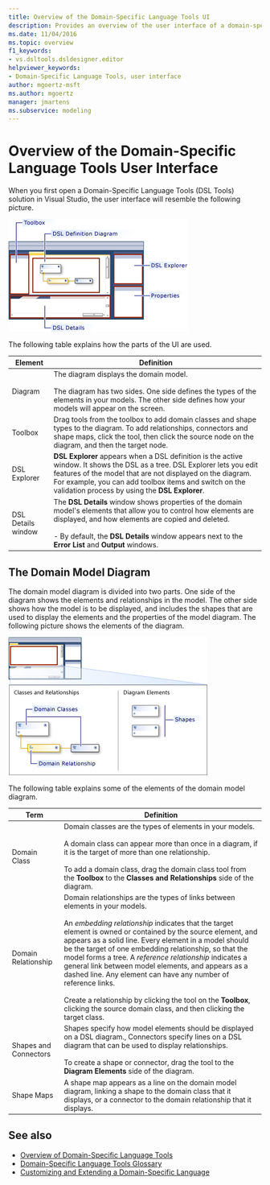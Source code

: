 ```yaml
---
title: Overview of the Domain-Specific Language Tools UI
description: Provides an overview of the user interface of a domain-specific language tools solution in Visual Studio.
ms.date: 11/04/2016
ms.topic: overview
f1_keywords:
- vs.dsltools.dsldesigner.editor
helpviewer_keywords:
- Domain-Specific Language Tools, user interface
author: mgoertz-msft
ms.author: mgoertz
manager: jmartens
ms.subservice: modeling
---
```

# Overview of the Domain-Specific Language Tools User Interface

When you first open a Domain-Specific Language Tools (DSL Tools) solution in Visual Studio, the user interface will resemble the following picture.

 ![dsl designer](../modeling/media/dsl_designer.png)

 The following table explains how the parts of the UI are used.

|**Element**|**Definition**|
|-|-|
|Diagram|The diagram displays the domain model.<br /><br /> The diagram has two sides. One side defines the types of the elements in your models. The other side defines how your models will appear on the screen.|
|Toolbox|Drag tools from the toolbox to add domain classes and shape types to the diagram. To add relationships, connectors and shape maps, click the tool, then click the source node on the diagram, and then the target node.|
|DSL Explorer|**DSL Explorer** appears when a DSL definition is the active window. It shows the DSL as a tree. DSL Explorer lets you edit features of the model that are not displayed on the diagram. For example, you can add toolbox items and switch on the validation process by using the **DSL Explorer**.|
|DSL Details window|The **DSL Details** window shows properties of the domain model's elements that allow you to control how elements are displayed, and how elements are copied and deleted.<br /><br /> -   By default, the **DSL Details** window appears next to the **Error List** and **Output** windows.|

## The Domain Model Diagram
 The domain model diagram is divided into two parts. One side of the diagram shows the elements and relationships in the model. The other side shows how the model is to be displayed, and includes the shapes that are used to display the elements and the properties of the model diagram. The following picture shows the elements of the diagram.

 ![dsl designer with swimlane](../modeling/media/dsl_desinger.png)

 The following table explains some of the elements of the domain model diagram.

|**Term**|**Definition**|
|-|-|
|Domain Class|Domain classes are the types of elements in your models.<br /><br /> A domain class can appear more than once in a diagram, if it is the target of more than one relationship.<br /><br /> To add a domain class, drag the domain class tool from the **Toolbox** to the **Classes and Relationships** side of the diagram.|
|Domain Relationship|Domain relationships are the types of links between elements in your models.<br /><br /> An *embedding relationship* indicates that the target element is owned or contained by the source element, and appears as a solid line. Every element in a model should be the target of one embedding relationship, so that the model forms a tree. A *reference relationship* indicates a general link between model elements, and appears as a dashed line. Any element can have any number of reference links.<br /><br /> Create a relationship by clicking the tool on the **Toolbox**, clicking the source domain class, and then clicking the target class.|
|Shapes and Connectors|Shapes specify how model elements should be displayed on a DSL diagram., Connectors specify lines on a DSL diagram that can be used to display relationships.<br /><br /> To create a shape or connector, drag the tool to the **Diagram Elements** side of the diagram.|
|Shape Maps|A shape map appears as a line on the domain model diagram, linking a shape to the domain class that it displays, or a connector to the domain relationship that it displays.|

## See also

- [Overview of Domain-Specific Language Tools](../modeling/overview-of-domain-specific-language-tools.md)
- [Domain-Specific Language Tools Glossary](/previous-versions/bb126564(v=vs.100))
- [Customizing and Extending a Domain-Specific Language](../modeling/customizing-and-extending-a-domain-specific-language.md)